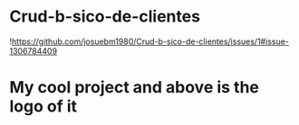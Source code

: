 # Crud-b-sico-de-clientes
 !https://github.com/josuebm1980/Crud-b-sico-de-clientes/issues/1#issue-1306784409
# My cool project and above is the logo of it
